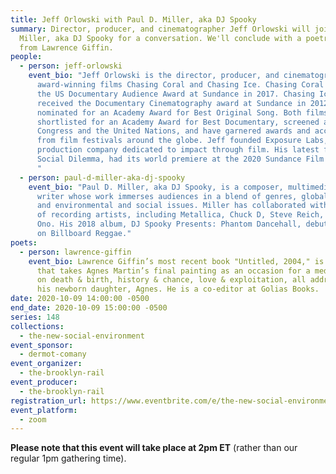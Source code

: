 ```yaml
---
title: Jeff Orlowski with Paul D. Miller, aka DJ Spooky
summary: Director, producer, and cinematographer Jeff Orlowski will join Paul D.
  Miller, aka DJ Spooky for a conversation. We'll conclude with a poetry reading
  from Lawrence Giffin.
people:
  - person: jeff-orlowski
    event_bio: "Jeff Orlowski is the director, producer, and cinematographer of the
      award-winning films Chasing Coral and Chasing Ice. Chasing Coral received
      the US Documentary Audience Award at Sundance in 2017. Chasing Ice
      received the Documentary Cinematography award at Sundance in 2012 and was
      nominated for an Academy Award for Best Original Song. Both films were
      shortlisted for an Academy Award for Best Documentary, screened at
      Congress and the United Nations, and have garnered awards and accolades
      from film festivals around the globe. Jeff founded Exposure Labs, a
      production company dedicated to impact through film. His latest film, The
      Social Dilemma, had its world premiere at the 2020 Sundance Film Festival.
      "
  - person: paul-d-miller-aka-dj-spooky
    event_bio: "Paul D. Miller, aka DJ Spooky, is a composer, multimedia artist, and
      writer whose work immerses audiences in a blend of genres, global culture,
      and environmental and social issues. Miller has collaborated with an array
      of recording artists, including Metallica, Chuck D, Steve Reich, and Yoko
      Ono. His 2018 album, DJ Spooky Presents: Phantom Dancehall, debuted at #3
      on Billboard Reggae."
poets:
  - person: lawrence-giffin
    event_bio: Lawrence Giffin’s most recent book "Untitled, 2004," is a long poem
      that takes Agnes Martin’s final painting as an occasion for a meditation
      on death & birth, history & chance, love & exploitation, all addressed to
      his newborn daughter, Agnes. He is a co-editor at Golias Books.
date: 2020-10-09 14:00:00 -0500
end_date: 2020-10-09 15:00:00 -0500
series: 148
collections:
  - the-new-social-environment
event_sponsor:
  - dermot-comany
event_organizer:
  - the-brooklyn-rail
event_producer:
  - the-brooklyn-rail
registration_url: https://www.eventbrite.com/e/the-new-social-environment-148-jeff-orlowski-tickets-123760175015
event_platform:
  - zoom
---
```

**Please note that this event will take place at 2pm ET** (rather than our regular 1pm gathering time).